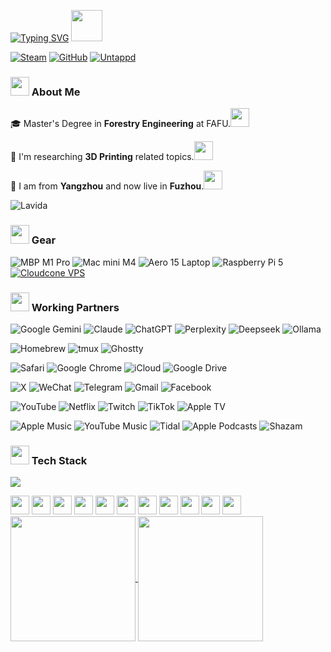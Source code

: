 <a href="https://git.io/typing-svg"><img src="https://readme-typing-svg.demolab.com?font=DotGothic16&size=35&pause=1000&color=983FF7FD&center=true&vCenter=true&multiline=true&width=435&lines=%E3%81%93%E3%82%93%E3%81%AB%E3%81%A1%E3%81%AF%EF%BC%81Eric+Xu%E3%81%A7%E3%81%99%EF%BC%81" alt="Typing SVG" /></a>
<img src="https://cultofthepartyparrot.com/flags/hd/chinaparrot.gif" width="50" height="50" />

[![Steam](https://img.shields.io/badge/dynamic/json?url=https%3A%2F%2Fapi.swo.moe%2Fstats%2Fsteamgames%2F76561198334047535&query=count&color=0b1a37&label=Steam&labelColor=134375&logo=steam&suffix=+games&cacheSeconds=3600)](https://steamcommunity.com/profiles/76561198334047535) [![GitHub](https://img.shields.io/badge/dynamic/json?url=https%3A%2F%2Fapi.swo.moe%2Fstats%2Fgithub%2Fxsj57&query=count&color=181717&label=GitHub&labelColor=282c34&logo=github&suffix=+follows&cacheSeconds=3600)](https://github.com/xsj57) [![Untappd](https://img.shields.io/badge/Untappd-13%20UNIQUE-FFC000?logo=untappd&logoColor=white)](https://untappd.com/user/JieXuS)

### <img src="https://cultofthepartyparrot.com/parrots/hd/clownparrot.gif" width="30" height="30" /> About Me 

<p>🎓 Master's Degree in <strong>Forestry Engineering</strong> at FAFU.<img src="https://cultofthepartyparrot.com/parrots/hd/thumbsupparrot.gif" width="30" height="30" /></p>
<p>🌲 I'm researching <strong>3D Printing</strong> related topics.<img src="https://cultofthepartyparrot.com/parrots/hd/daftpunkparrot.gif" width="30" height="30" /></p>
<p>🎿 I am from <strong>Yangzhou</strong> and now live in <strong>Fuzhou</strong>.<img src="https://cultofthepartyparrot.com/parrots/hd/googlyeyesparrot.gif" width="30" height="30" />

![Lavida](https://img.shields.io/badge/Volkswagen-Lavida-004C97?style=for-the-badge&logo=volkswagen&logoColor=white)

### <img src="https://cultofthepartyparrot.com/parrots/hd/laptop_parrot.gif" width="30" height="30" /> Gear 

![MBP M1 Pro](https://img.shields.io/badge/MBP%20M1%20Pro-macOS%20Tahoe-000000?logo=apple&logoColor=white)
![Mac mini M4](https://img.shields.io/badge/Mac%20mini%20M4-macOS%20Tahoe-000000?logo=apple&logoColor=white)
![Aero 15 Laptop](https://custom-icon-badges.demolab.com/badge/Aero%2015%20Laptop-Windows%2010-0078D6?logo=windows11)
![Raspberry Pi 5](https://img.shields.io/badge/Raspberry%20Pi%205-Pi%20OS-A22846?logo=raspberry-pi&logoColor=white)
[![Cloudcone VPS](https://img.shields.io/badge/Cloudcone%20VPS-Ubuntu%2022.04-E95420?logo=ubuntu&logoColor=white)](#)

### <img src="https://cultofthepartyparrot.com/parrots/hd/ultrafastparrot.gif" width="30" height="30" /> Working Partners 

<p>
  <img src="https://img.shields.io/badge/Google%20Gemini-886FBF?logo=googlegemini&logoColor=fff" alt="Google Gemini">
  <img src="https://img.shields.io/badge/Claude-D97757?logo=claude&logoColor=fff" alt="Claude">
  <img src="https://img.shields.io/badge/ChatGPT-74aa9c?logo=openai&logoColor=white" alt="ChatGPT">
  <img src="https://img.shields.io/badge/Perplexity-1FB8CD?logo=perplexity&logoColor=fff" alt="Perplexity">
  <img src="https://custom-icon-badges.demolab.com/badge/Deepseek-4D6BFF?logo=deepseek&logoColor=fff" alt="Deepseek">
  <img src="https://img.shields.io/badge/Ollama-fff?logo=ollama&logoColor=000" alt="Ollama">
</p>
<p>
  <img src="https://img.shields.io/badge/Homebrew-FBB040?logo=homebrew&logoColor=fff" alt="Homebrew">
  <img src="https://img.shields.io/badge/tmux-1BB91F?logo=tmux&logoColor=fff" alt="tmux">
  <img src="https://custom-icon-badges.demolab.com/badge/Ghostty-0000ff?logo=ghostty_term" alt="Ghostty">
</p>
<p>
  <img src="https://img.shields.io/badge/Safari-006CFF?logo=safari&logoColor=fff" alt="Safari">
  <img src="https://img.shields.io/badge/Google%20Chrome-4285F4?logo=GoogleChrome&logoColor=white" alt="Google Chrome">
  <img src="https://img.shields.io/badge/iCloud-3693F3?logo=icloud&logoColor=fff" alt="iCloud">
  <img src="https://img.shields.io/badge/Google%20Drive-4285F4?logo=googledrive&logoColor=fff" alt="Google Drive">
</p>
<p>
  <img src="https://img.shields.io/badge/X-%23000000.svg?logo=X&logoColor=white" alt="X">
  <img src="https://img.shields.io/badge/WeChat-07C160?logo=wechat&logoColor=white" alt="WeChat">
  <img src="https://img.shields.io/badge/Telegram-2CA5E0?logo=telegram&logoColor=white" alt="Telegram">
  <img src="https://img.shields.io/badge/Gmail-D14836?logo=gmail&logoColor=white" alt="Gmail">
  <img src="https://img.shields.io/badge/Facebook-%231877F2.svg?logo=Facebook&logoColor=white" alt="Facebook">
</p>
<p>
  <img src="https://img.shields.io/badge/YouTube-%23FF0000.svg?logo=YouTube&logoColor=white" alt="YouTube">
  <img src="https://img.shields.io/badge/Netflix-E50914?logo=netflix&logoColor=white" alt="Netflix">
  <img src="https://img.shields.io/badge/Twitch-%239146FF.svg?logo=Twitch&logoColor=white" alt="Twitch">
  <img src="https://img.shields.io/badge/TikTok-black?logo=tiktok&logoColor=white" alt="TikTok">
  <img src="https://img.shields.io/badge/Apple%20TV-000000?logo=Apple%20TV&logoColor=white" alt="Apple TV">
</p>
<p>
  <img src="https://img.shields.io/badge/Apple%20Music-FA243C?logo=apple%20music&logoColor=white" alt="Apple Music">
  <img src="https://img.shields.io/badge/YouTube_Music-FF0000?logo=youtube-music&logoColor=white" alt="YouTube Music">
  <img src="https://img.shields.io/badge/Tidal-000000?logo=Tidal&logoColor=white" alt="Tidal">
  <img src="https://img.shields.io/badge/Apple_Podcasts-9933CC?logo=apple-podcasts&logoColor=white" alt="Apple Podcasts">
  <img src="https://img.shields.io/badge/Shazam-0088FF?logo=Shazam&logoColor=white" alt="Shazam">
</p>

### <img src="https://cultofthepartyparrot.com/parrots/hd/maskparrot.gif" width="30" height="30" /> Tech Stack 

<p>
  <a href="https://skillicons.dev">
    <img src="https://skillicons.dev/icons?i=python,cpp,lua,vue,npm,git,github,vscode,neovim,docker,debian,arduino,raspberrypi,apple,gcp,cloudflare,ps,pr,ae,au,autocad,notion,obsidian,md,gmail,linkedin&theme=dark&perline=13" />
  </a>
</p>

<div>
  <img src="https://cultofthepartyparrot.com/parrots/hd/hdrparrot.gif" width="30" height="30" />
  <img src="https://cultofthepartyparrot.com/parrots/hd/reversecongaparrot.gif" width="30" height="30" />
  <img src="https://cultofthepartyparrot.com/parrots/hd/spinningparrot.gif" width="30" height="30" />
  <img src="https://cultofthepartyparrot.com/guests/hd/witnessprotectionparrot.gif" width="30" height="30" />
  <img src="https://cultofthepartyparrot.com/parrots/hd/darkmodeparrot.gif" width="30" height="30" />
  <img src="https://cultofthepartyparrot.com/parrots/hd/headbangingparrot.gif" width="30" height="30" />
  <img src="https://cultofthepartyparrot.com/parrots/hd/reactparrot.gif" width="30" height="30" />
  <img src="https://cultofthepartyparrot.com/parrots/hd/flyingmoneyparrot.gif" width="30" height="30" />
  <img src="https://cultofthepartyparrot.com/parrots/hd/twinsparrot.gif" width="30" height="30" />
  <img src="https://cultofthepartyparrot.com/parrots/hd/christmasparrot.gif" width="30" height="30" />
  <img src="https://cultofthepartyparrot.com/parrots/hd/opensourceparrot.gif" width="30" height="30" />
</div>

<a href="https://github.com/xsj57">
  <img height=200 align="center" src="https://github-readme-stats-theta-seven-41.vercel.app/api?username=xsj57&show_icons=true&theme=transparent&rank_icon=github&border_radius=10&locale=ja&include_all_commits=true&hide_border=true&hide=stars" />
</a>
<a href="https://github.com/xsj57">
  <img height=200 align="center" src="https://github-readme-stats-theta-seven-41.vercel.app/api/top-langs?username=xsj57&show_icons=true&theme=transparent&border_radius=10&layout=compact&stats_format=bytes&hide_border=true&card_width=320" />
</a>
